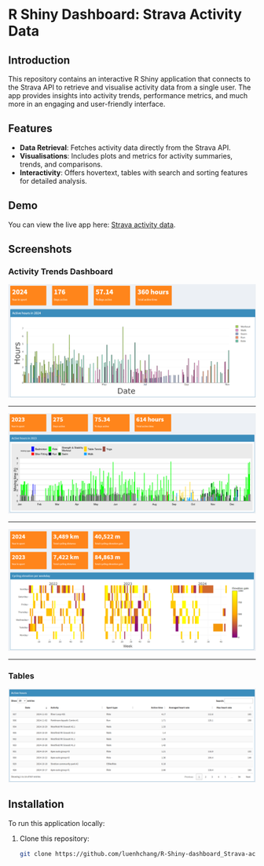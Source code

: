 # R Shiny Dashboard: Strava Activity Data

## Introduction
This repository contains an interactive R Shiny application that connects to the Strava API to retrieve and visualise activity data from a single user. The app provides insights into activity trends, performance metrics, and much more in an engaging and user-friendly interface.

## Features
- **Data Retrieval**: Fetches activity data directly from the Strava API.
- **Visualisations**: Includes plots and metrics for activity summaries, trends, and comparisons.
- **Interactivity**: Offers hovertext, tables with search and sorting features for detailed analysis.

## Demo
You can view the live app here: [Strava activity data](https://luenhchang.shinyapps.io/Strava-activity-data/).

## Screenshots
### Activity Trends Dashboard
![Active hours 2024](https://github.com/luenhchang/R-Shiny-dashboard_Strava-activity-data/blob/main/app-printscreens/moving-time-2024.png)

---

![Active hours 2023](https://github.com/luenhchang/R-Shiny-dashboard_Strava-activity-data/blob/main/app-printscreens/moving-time-2023.png)

---

![Ride data](https://github.com/luenhchang/R-Shiny-dashboard_Strava-activity-data/blob/main/app-printscreens/Ride-2023-2024.png)

---

### Tables
![Active hours](https://github.com/luenhchang/R-Shiny-dashboard_Strava-activity-data/blob/main/app-printscreens/table_active-hours.png)

## Installation
To run this application locally:
1. Clone this repository:
   ```bash
   git clone https://github.com/luenhchang/R-Shiny-dashboard_Strava-activity-data.git
